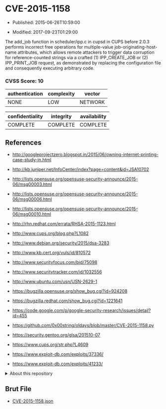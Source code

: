# CVE-2015-1158

- Published: 2015-06-26T10:59:00

- Modified: 2017-09-23T01:29:00

The add_job function in scheduler/ipp.c in cupsd in CUPS before 2.0.3 performs incorrect free operations for multiple-value job-originating-host-name attributes, which allows remote attackers to trigger data corruption for reference-counted strings via a crafted (1) IPP_CREATE_JOB or (2) IPP_PRINT_JOB request, as demonstrated by replacing the configuration file and consequently executing arbitrary code.

### CVSS Score: **10**

| authentication | complexity | vector |
| --- | --- | --- |
| NONE | LOW | NETWORK |

| confidentiality | integrity | availability |
| --- | --- | --- |
| COMPLETE | COMPLETE | COMPLETE |

## References

* http://googleprojectzero.blogspot.in/2015/06/owning-internet-printing-case-study-in.html

* http://kb.juniper.net/InfoCenter/index?page=content&id=JSA10702

* http://lists.opensuse.org/opensuse-security-announce/2015-06/msg00003.html

* http://lists.opensuse.org/opensuse-security-announce/2015-06/msg00006.html

* http://lists.opensuse.org/opensuse-security-announce/2015-06/msg00010.html

* http://rhn.redhat.com/errata/RHSA-2015-1123.html

* http://www.cups.org/blog.php?L1082

* http://www.debian.org/security/2015/dsa-3283

* http://www.kb.cert.org/vuls/id/810572

* http://www.securityfocus.com/bid/75098

* http://www.securitytracker.com/id/1032556

* http://www.ubuntu.com/usn/USN-2629-1

* https://bugzilla.opensuse.org/show_bug.cgi?id=924208

* https://bugzilla.redhat.com/show_bug.cgi?id=1221641

* https://code.google.com/p/google-security-research/issues/detail?id=455

* https://github.com/0x00string/oldays/blob/master/CVE-2015-1158.py

* https://security.gentoo.org/glsa/201510-07

* https://www.cups.org/str.php?L4609

* https://www.exploit-db.com/exploits/37336/

* https://www.exploit-db.com/exploits/41233/

<details>
<summary>About this repository</summary> 

  This repository is part of the project [Live Hack CVE](https://github.com/Live-Hack-CVE). Main website can be found [www.live-hack.org](https://www.live-hack.org) 
  
  Made by [Sn0wAlice](https://github.com/Sn0wAlice) for the people that care about security and need to have a feed of the latest CVEs. Hope you enjoy it, don't forget to star the repo and follow me on [Twitter](https://twitter.com/Sn0wAlice) and [Github](https://github.com/Sn0wAlice). And that is my [personnal website](https://www.alice-snow.me/)

  - [Home Page](https://github.com/Live-Hack-CVE)
  - [Framework](https://github.com/Live-Hack-CVE/cve-framework)
  - [CVE database](https://github.com/Live-Hack-CVE/full_database)
  - [Changelog](https://github.com/Live-Hack-CVE/Changelog)
</details>

## Brut File

* [CVE-2015-1158.json](https://raw.githubusercontent.com/Live-Hack-CVE/full_database/main/cves/2015/CVE-2015-1158.json)

